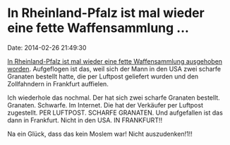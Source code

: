 In Rheinland-Pfalz ist mal wieder eine fette Waffensammlung \...
================================================================

Date: 2014-02-26 21:49:30

[In Rheinland-Pfalz ist mal wieder eine fette Waffensammlung ausgehoben
worden](http://www.n24.de/n24/Nachrichten/Panorama/d/4344060/mann-lagert-200-kilo-granaten-im-keller.html).
Aufgeflogen ist das, weil sich der Mann in den USA zwei scharfe Granaten
bestellt hatte, die per Luftpost geliefert wurden und den Zollfahndern
in Frankfurt auffielen.

Ich wiederhole das nochmal. Der hat sich zwei scharfe Granaten bestellt.
Granaten. Schwarfe. Im Internet. Die hat der Verkäufer per Luftpost
zugestellt. PER LUFTPOST. SCHARFE GRANATEN. Und aufgefallen ist das dann
in Frankfurt. Nicht in den USA. IN FRANKFURT!!

Na ein Glück, dass das kein Moslem war! Nicht auszudenken!1!!
